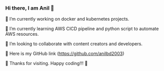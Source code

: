 ### Hi there, I am Anil 👋
🔭 I’m currently working on docker and kubernetes projects.

🌱 I’m currently learning AWS CICD pipeline and python script to automate AWS resources.

👯 I’m looking to collaborate with content creators and developers.

🔗 Here is my GitHub link (https://github.com/anilbd2003)

🙏 Thanks for visiting. Happy coding!!! 💪

<!--
**anilbd2003/anilbd2003** is a ✨ _special_ ✨ repository because its `README.md` (this file) appears on your GitHub profile.

Here are some ideas to get you started:

- 🔭 I’m currently working on ...
- 🌱 I’m currently learning ...
- 👯 I’m looking to collaborate on ...
- 🤔 I’m looking for help with ...
- 💬 Ask me about ...
- 📫 How to reach me: ...
- 😄 Pronouns: ...
- ⚡ Fun fact: ...
-->

